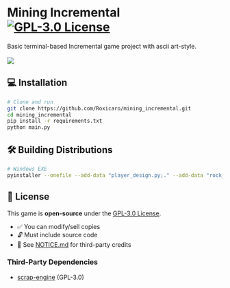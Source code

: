 # Mining Incremental [![GPL-3.0 License](https://img.shields.io/badge/License-GPLv3-blue.svg)](LICENSE)
Basic terminal-based Incremental game project with ascii art-style. 
<br><br>
<img src = "https://github.com/Roxicaro/Mining_Incremental/blob/main/PrintScreens/Print02.png"></img>

## 💻 Installation
```bash
# Clone and run
git clone https://github.com/Roxicaro/mining_incremental.git
cd mining_incremental
pip install -r requirements.txt
python main.py
```

## 🛠️ Building Distributions
```bash
# Windows EXE
pyinstaller --onefile --add-data "player_design.py;." --add-data "rock_design.py;." --add-data "command_list.py;." --add-data "ascii_designs.py;." main.py
```

## 📜 License
This game is **open-source** under the [GPL-3.0 License](LICENSE).  
- ✅ You can modify/sell copies  
- 🔓 Must include source code  
- 📝 See [NOTICE.md](NOTICE.md) for third-party credits

### Third-Party Dependencies
- [scrap-engine](https://github.com/lxgr-linux/scrap-engine) (GPL-3.0)


